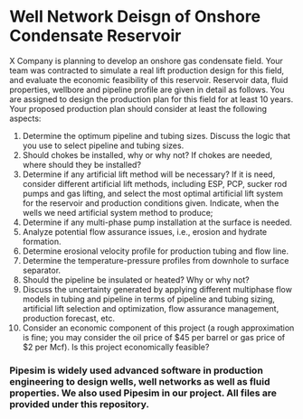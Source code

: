 # Well Network Deisgn of Onshore Condensate Reservoir
X Company is planning to develop an onshore gas condensate field. Your team was contracted to simulate a real lift production design for this field, and evaluate the economic feasibility of this reservoir. Reservoir data, fluid properties, wellbore and pipeline profile are given in detail as follows. You are assigned to design the production plan for this field for at least 10 years. Your proposed production plan should consider at least the following aspects:
1. Determine the optimum pipeline and tubing sizes. Discuss the logic that you use to select pipeline and tubing sizes.
2. Should chokes be installed, why or why not? If chokes are needed, where should they be installed?
3. Determine if any artificial lift method will be necessary? If it is need, consider different artificial lift methods, including ESP, PCP, sucker rod pumps and gas lifting, and select the most optimal artificial lift system for the reservoir and production conditions given. Indicate, when the wells we need artificial system method to produce;
4. Determine if any multi-phase pump installation at the surface is needed.
5. Analyze potential flow assurance issues, i.e., erosion and hydrate formation.
6. Determine erosional velocity profile for production tubing and flow line.
7. Determine the temperature-pressure profiles from downhole to surface separator.
8. Should the pipeline be insulated or heated? Why or why not?
9. Discuss the uncertainty generated by applying different multiphase flow models in tubing and pipeline in terms of pipeline and tubing sizing, artificial lift selection and optimization, flow assurance management, production forecast, etc.
10. Consider an economic component of this project (a rough approximation is fine; you may consider the oil price of $45 per barrel or gas price of $2 per Mcf). Is this project economically feasible?

### Pipesim is widely used advanced software in production engineering to design wells, well networks as well as fluid properties. We also used Pipesim in our project. All files are provided under this repository.
